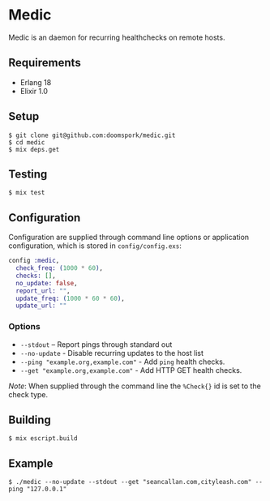 # Medic

Medic is an daemon for recurring healthchecks on remote hosts.

## Requirements

  + Erlang 18
  + Elixir 1.0

## Setup

	$ git clone git@github.com:doomspork/medic.git
	$ cd medic
	$ mix deps.get

## Testing

	$ mix test

## Configuration

Configuration are supplied through command line options or application configuration, which is stored in `config/config.exs`:

```elixir
config :medic,
  check_freq: (1000 * 60),
  checks: [],
  no_update: false,
  report_url: "",
  update_freq: (1000 * 60 * 60),
  update_url: ""
```

### Options

+ `--stdout` – Report pings through standard out
+ `--no-update` - Disable recurring updates to the host list
+ `--ping "example.org,example.com"` - Add `ping` health checks.
+ `--get "example.org,example.com"` - Add HTTP GET health checks.

_Note_: When supplied through the command line the `%Check{}` id is set to the check type.

## Building

	$ mix escript.build

## Example

	$ ./medic --no-update --stdout --get "seancallan.com,cityleash.com" --ping "127.0.0.1"
